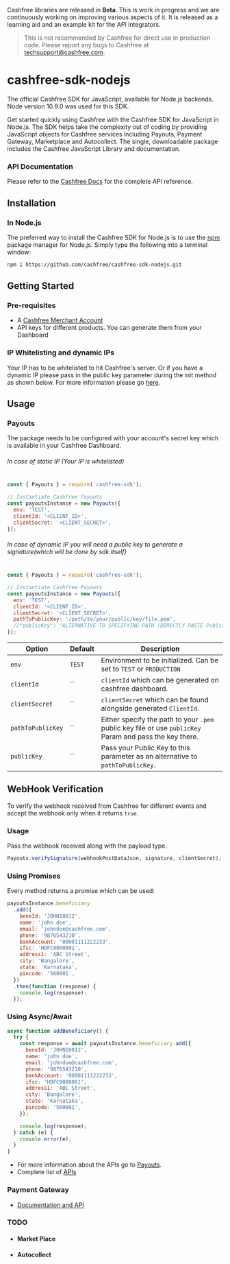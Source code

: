 Cashfree libraries are released in **Beta**. This is work in progress and we are continuously working on improving various aspects of it. It is released as a learning aid and an example kit for the API integrators.

> This is not recommended by Cashfree for direct use in production code. Please report any bugs to Cashfree at techsupport@cashfree.com.

# cashfree-sdk-nodejs

The official Cashfree SDK for JavaScript, available for Node.js backends. Node version 10.9.0 was used for this SDK.

Get started quickly using Cashfree with the Cashfree SDK for JavaScript in Node.js. The SDK helps take the complexity out of coding by providing JavaScript objects for Cashfree services including Payouts, Payment Gateway, Marketplace and Autocollect. The single, downloadable package includes the Cashfree JavaScript Library and documentation.

### API Documentation

Please refer to the [Cashfree Docs](https://docs.cashfree.com/docs/) for the complete API reference.

## Installation

### In Node.js

The preferred way to install the Cashfree SDK for Node.js is to use the [npm](http://npmjs.org) package manager for Node.js. Simply type the following into a terminal window:

```sh
npm i https://github.com/cashfree/cashfree-sdk-nodejs.git
```

## Getting Started

### Pre-requisites

- A [Cashfree Merchant Account](https://merchant.cashfree.com/merchant/sign-up)
- API keys for different products. You can generate them from your Dashboard

### IP Whitelisting and dynamic IPs

Your IP has to be whitelisted to hit Cashfree's server. Or if you have a dynamic IP please pass in the public key parameter during the init method as shown below. For more information please go [here](https://dev.cashfree.com/development/quickstart#ip-whitelisting).

## Usage

### Payouts

The package needs to be configured with your account's secret key which is available in your Cashfree Dashboard.

###### In case of static IP (Your IP is whitelisted)

#

```js
const { Payouts } = require('cashfree-sdk');

// Instantiate Cashfree Payouts
const payoutsInstance = new Payouts({
  env: 'TEST',
  clientId: '<CLIENT_ID>',
  clientSecret: '<CLIENT_SECRET>',
});
```

###### In case of dynamic IP you will need a public key to generate a signature(which will be done by sdk itself)

#

```js
const { Payouts } = require('cashfree-sdk');

// Instantiate Cashfree Payouts
const payoutsInstance = new Payouts({
  env: 'TEST',
  clientId: '<CLIENT_ID>',
  clientSecret: '<CLIENT_SECRET>',
  pathToPublicKey: '/path/to/your/public/key/file.pem',
  //"publicKey": "ALTERNATIVE TO SPECIFYING PATH (DIRECTLY PASTE PublicKey)"
});
```

| Option            | Default | Description                                                                                             |
| ----------------- | ------- | ------------------------------------------------------------------------------------------------------- |
| `env`             | `TEST`  | Environment to be initialized. Can be set to `TEST` or `PRODUCTION`                                     |
| `clientId`        | ``      | `clientId` which can be generated on cashfree dashboard.                                                |
| `clientSecret`    | ``      | `clientSecret` which can be found alongside generated `ClientId`.                                       |
| `pathToPublicKey` | ``      | Either specify the path to your `.pem` public key file or use `publicKey` Param and pass the key there. |
| `publicKey`       | ``      | Pass your Public Key to this parameter as an alternative to `pathToPublicKey`.                          |

## WebHook Verification

To verify the webhook received from Cashfree for different events and accept the webhook only when it returns `true`.

### Usage

Pass the webhook received along with the payload type.

```js
Payouts.verifySignature(webhookPostDataJson, signature, clientSecret); // returns true or false
```

### Using Promises

Every method returns a promise which can be used:

```js
payoutsInstance.beneficiary
  .add({
    beneId: 'JOHN18012',
    name: 'john doe',
    email: 'johndoe@cashfree.com',
    phone: '9876543210',
    bankAccount: '00001111222233',
    ifsc: 'HDFC0000001',
    address1: 'ABC Street',
    city: 'Bangalore',
    state: 'Karnataka',
    pincode: '560001',
  })
  .then(function (response) {
    console.log(response);
  });
```

### Using Async/Await

```js
async function addBeneficiary() {
  try {
    const response = await payoutsInstance.beneficiary.add({
      beneId: 'JOHN18012',
      name: 'john doe',
      email: 'johndoe@cashfree.com',
      phone: '9876543210',
      bankAccount: '00001111222233',
      ifsc: 'HDFC0000001',
      address1: 'ABC Street',
      city: 'Bangalore',
      state: 'Karnataka',
      pincode: '560001',
    });

    console.log(response);
  } catch (e) {
    console.error(e);
  }
}
```

- For more information about the APIs go to [Payouts](lib/payouts).
- Complete list of [APIs](https://docs.cashfree.com/docs/payout/guide/#fetch-beneficiary-id)

### Payment Gateway

- [Documentation and API](./lib/pg/README.md)

### TODO

- #### Market Place
- #### Autocollect
